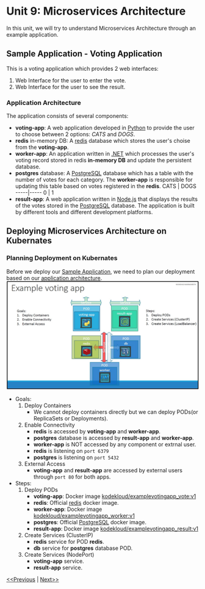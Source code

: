 # Unit 9: Microservices Architecture
In this unit, we will try to understand Microservices Architecture through an example application.
## Sample Application - Voting Application
This is a voting application which provides 2 web interfaces:
1. Web Interface for the user to enter the vote.
2. Web Interface for the user to see the result.
### Application Architecture
The application consists of several components:
* **voting-app**: A web application developed in [Python](https://www.python.org/) to provide the user to choose between 2 options: _CATS_ and _DOGS_.
* **redis** in-memory DB: A [redis](https://redis.io/) database which stores the user's choise from the **voting-app**.
* **worker-app**: An application written in [.NET](https://dotnet.microsoft.com/en-us/) which processes the user's voting record stored in redis **in-memory DB** and update the persistent database.
* **postgres** database: A [PostgreSQL](https://www.postgresql.org/) database which has a table with the number of votes for each category. The **worker-app** is responsible for updating this table based on votes registered in the **redis**.
    CATS | DOGS
    -----|-----
    0 | 1
* **result-app**: A web application written in [Node.js](https://nodejs.org/en/) that displays the results of the votes stored in the [PostgreSQL](https://www.postgresql.org/) database.
The application is built by different tools and different development platforms.

## Deploying Microservices Architecture on Kubernates
### Planning Deployment on Kubernates
Before we deploy our [Sample Application](#sample-application---voting-application), we need to plan our deployment based on our [application architecture](#application-architecture).
![Planning Deployment on Kubernates](./images/voting-apps-01.jpg)
* Goals:
    1. Deploy Containers
        * We cannot deploy containers directly but we can deploy PODs(or ReplicaSets or Deployments).
    2. Enable Connectivity
        * **redis** is accessed by **voting-app** and **worker-app**.
        * **postgres** database is accessed by **result-app** and **worker-app**.
        * **worker-app** is NOT accessed by any component or extrnal user.
        * **redis** is listening on `port 6379`
        * **postgres** is listening on `port 5432`
    3. External Access
        * **voting-app** and **result-app** are accessed by external users through `port 80` for both apps.
* Steps:
    1. Deploy PODs
        * **voting-app**: Docker image [kodekloud/examplevotingapp_vote:v1](https://hub.docker.com/r/kodekloud/examplevotingapp_vote)
        * **redis**: Official [redis](https://hub.docker.com/_/redis) docker image.
        * **worker-app**: Docker image [kodekloud/examplevotingapp_worker:v1](https://hub.docker.com/r/kodekloud/examplevotingapp_worker)
        * **postgres**: Official [PostgreSQL](https://hub.docker.com/_/postgres) docker image.
        * **result-app**: Docker image [kodekloud/examplevotingapp_result:v1](https://hub.docker.com/r/kodekloud/examplevotingapp_result)
    2. Create Services (ClusterIP)
        * **redis** service for POD **redis**.
        * **db** service for **postgres** database POD.
    3. Create Services (NodePort)
        * **voting-app** service.
        * **result-app** service.

[<<Previous](../unit08-services/README.md) | [Next>>]()